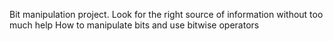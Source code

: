 Bit manipulation project.
Look for the right source of information without too much help
How to manipulate bits and use bitwise operators
